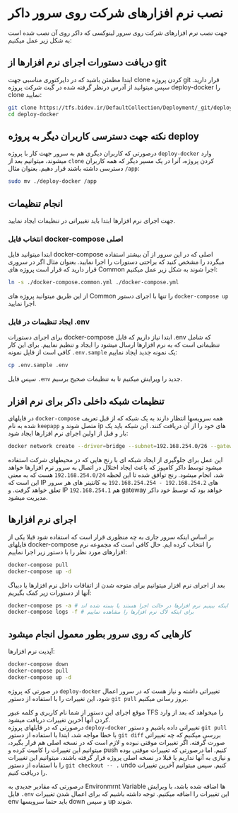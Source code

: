 # نصب نرم افزارهای شرکت روی سرور داکر
جهت نصب نرم افزارهای شرکت روی سرور لینوکسی که داکر روی آن نصب شده است به شکل زیر عمل میکنیم:

## دریافت دستورات اجرای نرم افزارها از git
ابتدا مطمئن باشید که در دایرکتوری مناسبی جهت clone کردن پروژه git قرار دارید.
سپس میتوانید از آدرس درنظر گرفته شده در گیت شرکت پروژه deploy-docker را clone نمایید:

```sh
git clone https://tfs.bidev.ir/DefaultCollection/Deployment/_git/deploy-docker
cd deploy-docker
```

## نکته جهت دسترسی کاربران دیگر به پروژه deploy
درصورتی که کاربران دیگری هم به سرور جهت کار با پروژه `deploy-docker` وارد میشوند، میتوانیم بعد از `clone` کردن پروژه، آنرا در یک مسیر دیگر که همه کاربران دسترسی داشته باشند قرار دهیم. بعنوان مثال `/app`:
```sh
sudo mv ./deploy-docker /app
```

## انجام تنظیمات
جهت اجرای نرم افزارها ابتدا باید تغییراتی در تنظیمات ایجاد نمایید.

### انتخاب فایل docker-compose اصلی
ابتدا میتوانید فایل docker-compose اصلی که در این سرور از آن بیشتر استفاده میگردد را مشخص کنید که براحتی دستورات را اجرا نمایید.
بعنوان مثال اگر در سروری قرار دارید که قرار است پروژه های Common اجرا شوند به شکل زیر عمل میکنیم:
```sh
ln -s ./docker-compose.common.yml ./docker-compose.yml
```
از این طریق میتوانید پروژه های Common را تنها با اجرای دستور `docker-compose up` اجرا نمایید.

### ایجاد تنظیمات در فایل .env
برای اجرای دستورات docker-compose ابتدا نیاز داریم که فایل .env که شامل تنظیماتی است که به نرم افزارها ارسال میشود را ایجاد و تنظیم نماییم.
برای این کار کافی است از فایل نمونه `.env.sample` یک نمونه جدید ایجاد نماییم:
```sh
cp .env.sample .env
```
سپس فایل `.env` جدید را ویرایش میکنیم تا به تنظیمات صحیح برسیم.

## تنظیمات شبکه داخلی داکر برای نرم افزار
در فایلهای `docker-compose` همه سرویسها انتظار دارند به یک شبکه که از قبل تعریف شده به نام `keepapp` متصل شوند و ip های خود را از آن دریافت کنند. این شبکه باید یک بار و قبل از اولین اجرای نرم افزارها ایجاد شود:
```sh
docker network create --driver=bridge --subnet=192.168.254.0/26 --gateway=192.168.254.1 keepapp
```
این عمل برای جلوگیری از ایجاد شبکه ای با رنج هایی که در محیطهای شرکت استفاده میشود توسط داکر کامپوز که باعث ایجاد اختلال در اتصال به سرور نرم افزارها خواهد شد، انجام میشود. رنج توافق شده تا این لحظه `192.168.254.0/24` هست که به معنی این است که IP های `192.168.254.2 - 192.168.254.254` به کانتینر های هر سرور تعلق خواهد گرفت. و IP `192.168.254.1` هم gateway خواهد بود که توسط خود داکر مدیریت میشود.

## اجرای نرم افزارها
بر اساس اینکه سرور جاری به چه منظوری قرار است که استفاده شود قبلا یکی از فایلهای docker-compose را انتخاب کرده ایم.
حال کافی است که مجموعه نرم افزارهای مورد نظر را با دستور زیر اجرا نماییم:
```sh
docker-compose pull
docker-compose up -d
```
بعد از اجرای نرم افزار میتوانیم برای متوجه شدن از اتفاقات داخل نرم افزارها یا دیباگ آنها از دستورات زیر کمک بگیریم:
```sh
docker-compose ps -a # برای اینکه ببینیم نرم افزارها در حالت اجرا هستند یا بسته شده اند
docker-compose logs -f # برای اینکه لاگ نرم افزارها را مشاهده نماییم
```

## کارهایی که روی سرور بطور معمول انجام میشود
آپدیت نرم افزارها:
```sh
docker-compose down
docker-compose pull
docker-compose up -d
```
در صورتی که پروژه `deploy-docker` تغییراتی داشته و نیاز هست که در سرور اعمال شود، این تغییرات را با استفاده از دستور `git pull` بروز رسانی میکنیم.  

موقع اجرای این دستور از شما نام کاربری و کلمه عبور TFS را میخواهد که بعد از وارد کردن آنها آخرین تغییرات دریافت میشود.  
درصورتی که در فایلهای پروژه `deploy-docker` تغییراتی داده باشیم و دستور `git pull` با خطا مواجه شد،
ابتدا با استفاده از دستور `git diff` بررسی میکنیم که چه تغییراتی صورت گرفته. اگر تغییرات موقتی نبوده و لازم است که در نسخه اصلی هم قرار بگیرد، میتوانیم این تغییرات را کامیت کرده و push کنیم. اما درصورتی که تغییرات موقتی بوده و نیازی به آنها نداریم یا قبلا در نسخه اصلی پروژه قرار گرفته باشند، میتوانیم این تغییرات را با استفاده از دستور `git checkout -- .` undo کنیم.
سپس میتوانیم آخرین تغییرات را دریافت کنیم.  

درصورتی که مقادیر جدیدی به Environmrnt Variable ها اضافه شده باشد، با ویرایش فایل `.env` این تغییرات را اضافه میکنیم.
توجه داشته باشیم که برای اعمال شدن تغییرات env باید حتما سرویسها down و سپس up شوند.
